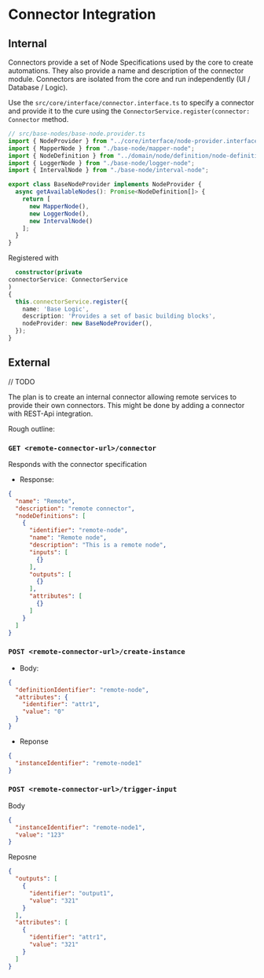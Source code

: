 # Connector Integration

## Internal

Connectors provide a set of Node Specifications used by the core to create automations.
They also provide a name and description of the connector module. Connectors are isolated
from the core and run independently (UI / Database / Logic).

Use the `src/core/interface/connector.interface.ts` to specify a connector and
provide it to the cure using the `ConnectorService.register(connector: Connector` method.

```ts 
// src/base-nodes/base-node.provider.ts
import { NodeProvider } from "../core/interface/node-provider.interface";
import { MapperNode } from "./base-node/mapper-node";
import { NodeDefinition } from "../domain/node/definition/node-definition";
import { LoggerNode } from "./base-node/logger-node";
import { IntervalNode } from "./base-node/interval-node";

export class BaseNodeProvider implements NodeProvider {
  async getAvailableNodes(): Promise<NodeDefinition[]> {
    return [
      new MapperNode(),
      new LoggerNode(),
      new IntervalNode()
    ];
  }
}

```

Registered with

```ts
  constructor(private
connectorService: ConnectorService
)
{
  this.connectorService.register({
    name: 'Base Logic',
    description: 'Provides a set of basic building blocks',
    nodeProvider: new BaseNodeProvider(),
  });
}
```

## External

// TODO

The plan is to create an internal connector allowing remote services to provide their own connectors.
This might be done by adding a connector with REST-Api integration.

Rough outline:

### `GET <remote-connector-url>/connector`

Responds with the connector specification

- Response:

``` json 
{
  "name": "Remote",
  "description": "remote connector",
  "nodeDefinitions": [
    {
      "identifier": "remote-node",
      "name": "Remote node",
      "description": "This is a remote node",
      "inputs": [
        {}
      ],
      "outputs": [
        {}
      ],
      "attributes": [
        {}
      ]
    }
  ]
}
```

### `POST <remote-connector-url>/create-instance`

- Body:

```json 
{
  "definitionIdentifier": "remote-node",
  "attributes": {
    "identifier": "attr1",
    "value": "0"
  }
}
```

- Reponse

```json
{
  "instanceIdentifier": "remote-node1"
}
```

### `POST <remote-connector-url>/trigger-input`

Body

```json
{
  "instanceIdentifier": "remote-node1",
  "value": "123"
}
```

Reposne

```json
{
  "outputs": [
    {
      "identifier": "output1",
      "value": "321"
    }
  ],
  "attributes": [
    {
      "identifier": "attr1",
      "value": "321"
    }
  ]
}
```